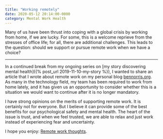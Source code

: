 ```yaml
---
title: "Working remotely"
date: 2020-05-12 20:14:00-0000
category: Mental Work Health
---
```


Many of us have been thrust into coping with a global crisis by working from home, if we are lucky. For some, this is a welcome reprieve from the stresses of office life; for all, there are additional challenges. This leads to the question: should we support or pursue remote work when we have a choice?

***

In a continued break from my ongoing series on [my story discovering mental health]({% post_url 2019-11-10-my-story %}), I wanted to share an article that I wrote about remote work on my personal blog [bennorris.org](https://bennorris.org). As many in the technology field, my team has been required to work from home lately, and it has given us an opportunity to consider whether this is a situation we would want to continue after it is no longer mandatory.

I have strong opinions on the merits of supporting remote work. It is certainly not for everyone. But I believe it can provide some of the best benefits for our psychological safety and mental health. The heart of the issue is trust, and when we feel trusted, we are able to relax and just work instead of experiencing fear and uncertainty.

I hope you enjoy: [Remote work thoughts](https://www.bennorris.org/2020/05/12/remote-work-thoughts.html).